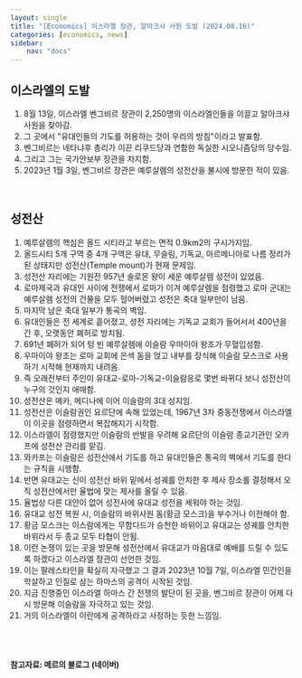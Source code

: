 ```yaml
---
layout: single
title: "[Economics] 이스라엘 장관, 알아크샤 사원 도발 (2024.08.16)"
categories: [economics, news]
sidebar:
    nav: "docs"
---
```


## 이스라엘의 도발
1. 8월 13일, 이스라엘 벤그비르 장관이 2,250명의 이스라엘인들을 이끌고 알아크샤 사원을 찾아감.
1. 그 곳에서 "유대인들의 기도를 허용하는 것이 우리의 방침"이라고 발표함.
1. 벤그비르는 네타냐후 총리가 이끈 리쿠드당과 연합한 독실한 시오니즘당의 당수임.
1. 그리고 그는 국가안보부 장관을 차지함.
1. 2023년 1월 3일, 벤그비르 장관은 예루살렘의 성전산을 불시에 방문한 적이 있음.

<br/>

## 성전산
1. 예루살렘의 핵심은 올드 시티라고 부르는 면적 0.9km2의 구시가지임.
1. 올드시티 5개 구역 중 4개 구역은 유대, 무슬림, 기독교, 아르메니아로 나름 정리가 된 상태지만 성전산(Temple mount)가 현재 문제임.
1. 성전산 자리에는 기원전 957년 솔로몬 왕이 세운 예루살렘 성전이 있었음.
1. 로마제국과 유대인 사이에 전쟁에서 로마가 이겨 예루살렘을 점령했고 로마 군대는 예루살렘 성전의 건물을 모두 헐어버렸고 성전은 축대 일부만이 남음.
1. 마지막 남은 축대 일부가 통곡의 벽임.
1. 유대인들은 전 세계로 흩어졌고, 성전 자리에는 기독교 교회가 들어서서 400년을 간 후, 오랫동안 폐허로 방치됨.
1. 691년 폐허가 되어 텅 빈 예루살렘에 이슬람 우마이야 왕조가 무혈입성함.
1. 우마이야 왕조는 로마 교회에 은색 돔을 얹고 내부를 장식해 이슬람 모스크로 사용하기 시작해 현재까지 내려옴.
1. 즉 오래전부터 주인이 유대교-로마-기독교-이슬람응로 몇번 바뀌다 보니 성전산이 누구의 것인지 애매함.
1. 성전산은 메카, 메디나에 이어 이슬람의 3대 성지임.
1. 성전산은 이슬람권인 요르단에 속해 있었는데, 1967년 3차 중동전쟁에서 이스라엘이 이곳을 점령하면서 복잡해지기 시작함.
1. 이스라엘이 점령했지만 이슬람의 반발을 우려해 요르단의 이슬람 종교기관인 오카프에 성전산 관리를 맡김.
1. 와카프는 이슬람은 성전산에서 기도를 하고 유대인들은 통곡의 벽에서 기도를 한다는 규칙을 시행함.
1. 반면 유대교는 신이 성전산 바위 밑에서 성궤를 안치한 후 제사 장소롤 결정해서 오직 성전산에서만 율법에 맞는 제사를 올릴 수 있음.
1. 율법상 다른 대안이 없어 성전사에 유대교 성전을 세워야 하는 것임.
1. 유대교 성전 복원 시, 이슬람의 바위사원 돔(황금 모스크)을 부수거나 이전해야 함.
1. 황금 모스크는 이스람에게는 무함다드가 승천한 바위이고 유대교는 성궤를 안치한 바위라서 두 종교 모두 타협이 안됨.
1. 이런 논쟁이 있는 곳을 방문해 성전산에서 유대교가 마음대로 예배를 드릴 수 있도록 하겠다고 이스라엘 장관이 선언한 것임.
1. 이는 팔레스타인을 확실히 자극했고 그 결과 2023년 10월 7일, 이스라엘 민간인을 학살하고 인질로 삼는 하마스의 공격이 시작된 것임.
1. 지금 진행중인 이스라엘 하마스 간 전쟁의 발단이 된 곳을, 벤그비르 장관이 어제 다시 방문해 이슬람을 자극하고 있는 것임.
1. 거의 이스라엘이 이란에게 공격하라고 사정하는 듯한 느낌임.


<br/>
<br/>

#### 참고자료: 메르의 블로그 (네이버) 